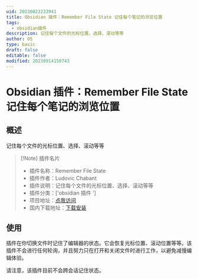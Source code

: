 ```yaml
---
uid: 20230822233941
title: Obsidian 插件：Remember File State 记住每个笔记的浏览位置
tags:
  - obsidian插件
description: 记住每个文件的光标位置、选择、滚动等等
author: OS
type: basic
draft: false
editable: false
modified: 20230914150743
---
```


# Obsidian 插件：Remember File State 记住每个笔记的浏览位置

## 概述

记住每个文件的光标位置、选择、滚动等等

> [!Note] 插件名片
> - 插件名称：Remember File State
> - 插件作者：Ludovic Chabant
> - 插件说明：记住每个文件的光标位置、选择、滚动等等
> - 插件分类：['obsidian 插件 ']
> - 项目地址：[点我访问](https://github.com/ludovicchabant/obsidian-remember-file-state)
> - 国内下载地址：[下载安装](https://pkmer.cn/products/plugin/pluginMarket/?obsidian-remember-file-state)

## 使用

插件在你切换文件时记住了编辑器的状态。它会恢复光标位置、滚动位置等等。该插件不会进行任何轮询，并且努力只在打开和关闭文件时进行工作，以避免减慢编辑体验。

请注意，该插件目前不会跨会话记住状态。
